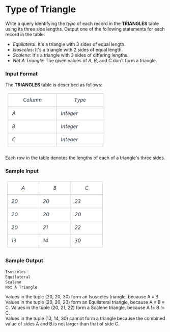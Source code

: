 ﻿# Type of Triangle
Write a query identifying the *type* of each record in the **TRIANGLES** table using its three side lengths. Output one of the following statements for each record in the table:
 - *Equilateral*: It's a triangle with 3 sides of equal length.
 - *Isosceles*: It's a triangle with 2 sides of equal length.
 - *Scalene*: It's a triangle with 3 sides of differing lengths.
 - *Not A Triangle*: The given values of *A*, *B*, and *C* don't form a triangle.
### Input Format
The **TRIANGLES** table is described as follows:

![TRIANGLES Table](image1.png)

Each row in the table denotes the lengths of each of a triangle's three sides.
### Sample Input

![Employee Table](image2.png)
### Sample Output
```
Isosceles
Equilateral
Scalene
Not A Triangle
```
Values in the tuple (20, 20, 30) form an Isosceles triangle, because A ≡ B.  
Values in the tuple (20, 20, 20) form an Equilateral triangle, because A ≡ B ≡ C. Values in the tuple (20, 21, 22) form a Scalene triangle, because A != B != C.  
Values in the tuple (13, 14, 30) cannot form a triangle because the combined value of sides A and B is not larger than that of side C.